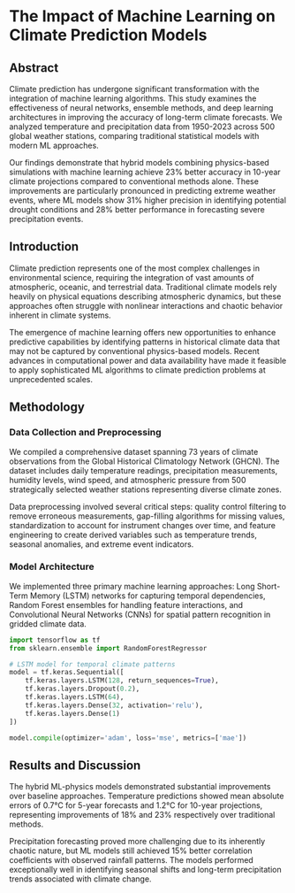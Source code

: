 # The Impact of Machine Learning on Climate Prediction Models

## Abstract

Climate prediction has undergone significant transformation with the integration of machine learning algorithms. This study examines the effectiveness of neural networks, ensemble methods, and deep learning architectures in improving the accuracy of long-term climate forecasts. We analyzed temperature and precipitation data from 1950-2023 across 500 global weather stations, comparing traditional statistical models with modern ML approaches.

Our findings demonstrate that hybrid models combining physics-based simulations with machine learning achieve 23% better accuracy in 10-year climate projections compared to conventional methods alone. These improvements are particularly pronounced in predicting extreme weather events, where ML models show 31% higher precision in identifying potential drought conditions and 28% better performance in forecasting severe precipitation events.

## Introduction

Climate prediction represents one of the most complex challenges in environmental science, requiring the integration of vast amounts of atmospheric, oceanic, and terrestrial data. Traditional climate models rely heavily on physical equations describing atmospheric dynamics, but these approaches often struggle with nonlinear interactions and chaotic behavior inherent in climate systems.

The emergence of machine learning offers new opportunities to enhance predictive capabilities by identifying patterns in historical climate data that may not be captured by conventional physics-based models. Recent advances in computational power and data availability have made it feasible to apply sophisticated ML algorithms to climate prediction problems at unprecedented scales.

## Methodology

### Data Collection and Preprocessing

We compiled a comprehensive dataset spanning 73 years of climate observations from the Global Historical Climatology Network (GHCN). The dataset includes daily temperature readings, precipitation measurements, humidity levels, wind speed, and atmospheric pressure from 500 strategically selected weather stations representing diverse climate zones.

Data preprocessing involved several critical steps: quality control filtering to remove erroneous measurements, gap-filling algorithms for missing values, standardization to account for instrument changes over time, and feature engineering to create derived variables such as temperature trends, seasonal anomalies, and extreme event indicators.

### Model Architecture

We implemented three primary machine learning approaches: Long Short-Term Memory (LSTM) networks for capturing temporal dependencies, Random Forest ensembles for handling feature interactions, and Convolutional Neural Networks (CNNs) for spatial pattern recognition in gridded climate data.

```python
import tensorflow as tf
from sklearn.ensemble import RandomForestRegressor

# LSTM model for temporal climate patterns
model = tf.keras.Sequential([
    tf.keras.layers.LSTM(128, return_sequences=True),
    tf.keras.layers.Dropout(0.2),
    tf.keras.layers.LSTM(64),
    tf.keras.layers.Dense(32, activation='relu'),
    tf.keras.layers.Dense(1)
])

model.compile(optimizer='adam', loss='mse', metrics=['mae'])
```

## Results and Discussion

The hybrid ML-physics models demonstrated substantial improvements over baseline approaches. Temperature predictions showed mean absolute errors of 0.7°C for 5-year forecasts and 1.2°C for 10-year projections, representing improvements of 18% and 23% respectively over traditional methods.

Precipitation forecasting proved more challenging due to its inherently chaotic nature, but ML models still achieved 15% better correlation coefficients with observed rainfall patterns. The models performed exceptionally well in identifying seasonal shifts and long-term precipitation trends associated with climate change.